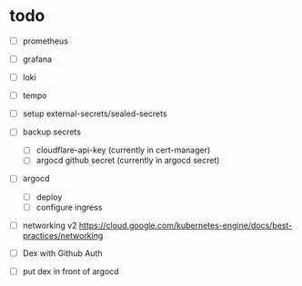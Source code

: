 todo
====
- [ ] prometheus
- [ ] grafana
- [ ] loki
- [ ] tempo
- [ ] setup external-secrets/sealed-secrets
- [ ] backup secrets
    - [ ] cloudflare-api-key (currently in cert-manager)
    - [ ] argocd github secret (currently in argocd secret)
- [ ] argocd
    - [ ] deploy
    - [ ] configure ingress
- [ ] networking v2 https://cloud.google.com/kubernetes-engine/docs/best-practices/networking
- [ ] Dex with Github Auth
- [ ] put dex in front of argocd

